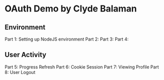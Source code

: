 # OAuth Demo by Clyde Balaman

## Environment
Part 1: Setting up NodeJS environment
Part 2: 
Part 3:
Part 4:

## User Activity
Part 5: Progress Refresh
Part 6: Cookie Session
Part 7: Viewing Profile
Part 8: User Logout